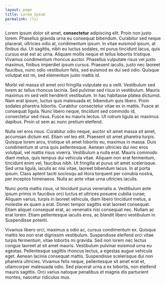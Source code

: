 ```yaml
---
layout: page
title: Lorem Ipsum
permalink: /li/
---
```

Lorem ipsum dolor sit amet, **consectetur** adipiscing elit. Proin non justo lorem. Phasellus gravida urna eu consequat bibendum. Curabitur sed neque placerat, ultricies odio at, condimentum ipsum. In vitae euismod ipsum, at finibus dui. Ut sagittis, nibh eu luctus sodales, mi purus tincidunt lacus, quis cursus erat est ac urna. Aliquam mollis neque et tellus lobortis tristique. Vivamus condimentum rhoncus auctor. Phasellus vulputate risus vel justo maximus, finibus imperdiet ipsum cursus. Praesent iaculis, justo nec laoreet faucibus, nunc odio vestibulum felis, sed euismod ex dui sed odio. Quisque volutpat est mi, sed elementum justo mattis id.

Morbi vel massa sit amet orci fringilla vulputate eu a velit. Vestibulum sed lorem ac tellus rhoncus lacinia. Sed pulvinar sed risus in vestibulum. Mauris maximus mi sed velit hendrerit vestibulum. In hac habitasse platea dictumst. Nam erat ipsum, luctus quis malesuada et, bibendum quis libero. Proin sodales pharetra lobortis. Curabitur consectetur vitae ex in mattis. Fusce at consequat ligula. Nunc libero neque, tincidunt sed commodo id, consectetur sed risus. Fusce eu mauris lectus. Ut rutrum ligula ac maximus dapibus. Proin ut sem ac nunc pretium eleifend.

Nulla vel eros risus. Curabitur odio neque, auctor sit amet massa sit amet, accumsan dictum est. Etiam vel leo elit. Praesent sit amet pharetra turpis. Quisque lorem arcu, tristique sit amet lobortis eu, maximus in massa. Duis condimentum at urna quis pellentesque. Aenean ultricies dui nec eros volutpat, vel mattis risus viverra. Vestibulum a nulla erat. Mauris commodo diam metus, quis tempus dui vehicula vitae. Aliquam non erat fermentum, tincidunt enim vel, faucibus nibh. Ut fringilla at purus sit amet scelerisque. Sed urna ligula, iaculis ac nisi vitae, laoreet bibendum lacus. In at porta ipsum. Class aptent taciti sociosqu ad litora torquent per conubia nostra, per inceptos himenaeos. Nulla ac ante vitae urna ultricies iaculis.

Nunc porta mattis risus, ut tincidunt purus venenatis a. Vestibulum ante ipsum primis in faucibus orci luctus et ultrices posuere cubilia curae; Aliquam varius, turpis in laoreet vehicula, diam libero tincidunt metus, a molestie ex quam a erat. Donec tempor sagittis erat laoreet consequat. Etiam aliquet consequat erat, ac venenatis nisl consequat nec. Nullam ac erat lorem. Etiam pellentesque iaculis eros, ac blandit libero vestibulum in. Suspendisse potenti.

Vivamus libero orci, maximus a odio ac, cursus condimentum ex. Quisque mattis leo non erat dignissim vestibulum. Suspendisse eleifend orci vitae turpis fermentum, vitae lobortis mi gravida. Sed non lorem nec lectus congue laoreet at sit amet mauris. Vestibulum pulvinar euismod urna eu egestas. Pellentesque sagittis rhoncus lectus, a egestas augue vehicula eget. Aenean lacinia consequat mattis. Suspendisse scelerisque dui non pharetra ultricies. Vivamus felis neque, pellentesque sit amet erat et, ullamcorper malesuada odio. Sed placerat urna a ex lobortis, non eleifend mauris sagittis. Orci varius natoque penatibus et magnis dis parturient montes, nascetur ridiculus mus.

